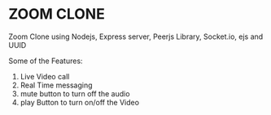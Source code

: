 # ZOOM CLONE

Zoom Clone using Nodejs, Express server, Peerjs Library, Socket.io, ejs and UUID

Some of the Features:
1. Live Video call 
2. Real Time messaging
3. mute button to turn off the audio
4. play Button to turn on/off the Video
